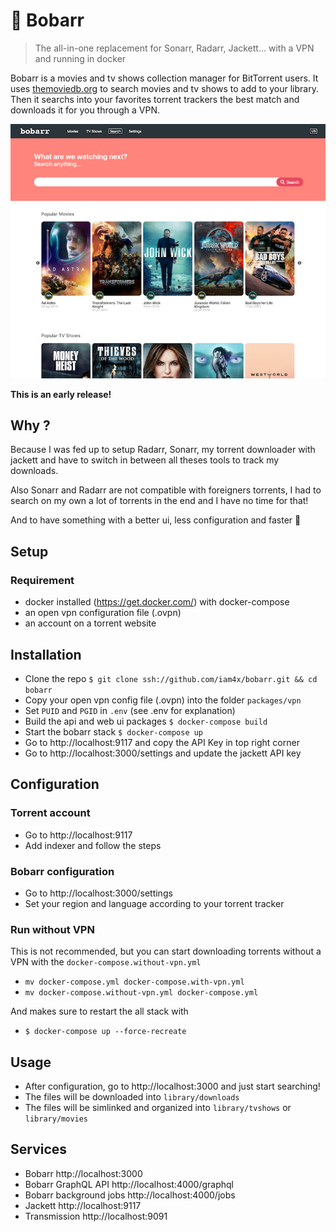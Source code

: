 # 🍿 Bobarr
> The all-in-one replacement for Sonarr, Radarr, Jackett... with a VPN and running in docker

Bobarr is a movies and tv shows collection manager for BitTorrent users. It uses [themoviedb.org](https://www.themoviedb.org/) to search movies and tv shows to add to your library. Then it searchs into your favorites torrent trackers the best match and downloads it for you through a VPN.

![Screenshot](./screenshot.png)

**This is an early release!**

## Why ?

Because I was fed up to setup Radarr, Sonarr, my torrent downloader with jackett and have to switch in between all theses tools to track my downloads.

Also Sonarr and Radarr are not compatible with foreigners torrents, I had to search on my own a lot of torrents in the end and I have no time for that!

And to have something with a better ui, less configuration and faster 🚀

## Setup

### Requirement

* docker installed (https://get.docker.com/) with docker-compose
* an open vpn configuration file (.ovpn)
* an account on a torrent website

## Installation

* Clone the repo `$ git clone ssh://github.com/iam4x/bobarr.git && cd bobarr`
* Copy your open vpn config file (.ovpn) into the folder `packages/vpn`
* Set `PUID` and `PGID` in `.env` (see .env for explanation)
* Build the api and web ui packages `$ docker-compose build`
* Start the bobarr stack `$ docker-compose up`
* Go to http://localhost:9117 and copy the API Key in top right corner
* Go to http://localhost:3000/settings and update the jackett API key

## Configuration

### Torrent account

* Go to http://localhost:9117
* Add indexer and follow the steps

### Bobarr configuration

* Go to http://localhost:3000/settings
* Set your region and language according to your torrent tracker

### Run without VPN

This is not recommended, but you can start downloading torrents without a VPN with the `docker-compose.without-vpn.yml`

* `mv docker-compose.yml docker-compose.with-vpn.yml`
* `mv docker-compose.without-vpn.yml docker-compose.yml`

And makes sure to restart the all stack with

* `$ docker-compose up --force-recreate`

## Usage

* After configuration, go to http://localhost:3000 and just start searching!
* The files will be downloaded into `library/downloads`
* The files will be simlinked and organized into `library/tvshows` or `library/movies`

## Services

* Bobarr http://localhost:3000
* Bobarr GraphQL API http://localhost:4000/graphql
* Bobarr background jobs http://localhost:4000/jobs
* Jackett http://localhost:9117
* Transmission http://localhost:9091
